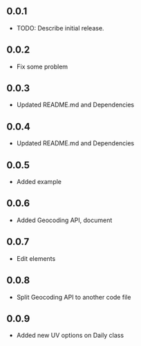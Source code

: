 ## 0.0.1

* TODO: Describe initial release.

## 0.0.2

* Fix some problem

## 0.0.3

* Updated README.md and Dependencies

## 0.0.4

* Updated README.md and Dependencies

## 0.0.5

* Added example

## 0.0.6

* Added Geocoding API, document

## 0.0.7

* Edit elements

## 0.0.8

* Split Geocoding API to another code file

## 0.0.9

* Added new UV options on Daily class